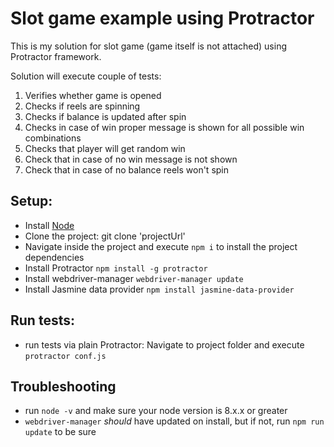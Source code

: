 # Slot game example using Protractor
This is my solution for slot game (game itself is not attached) using Protractor framework.

Solution will execute couple of tests:
1. Verifies whether game is opened
2. Checks if reels are spinning
3. Checks if balance is updated after spin
4. Checks in case of win proper message is shown for all possible win combinations
5. Checks that player will get random win
6. Check that in case of no win message is not shown
7. Check that in case of no balance reels won't spin

## Setup:
* Install [Node](http://nodejs.org)
* Clone the project: git clone 'projectUrl'
* Navigate inside the project and execute `npm i` to install the project dependencies
* Install Protractor `npm install -g protractor` 
* Install webdriver-manager `webdriver-manager update` 
* Install Jasmine data provider `npm install jasmine-data-provider`  

## Run tests:
* run tests via plain Protractor: Navigate to project folder and execute `protractor conf.js`

## Troubleshooting
* run `node -v` and make sure your node version is 8.x.x or greater
* `webdriver-manager` _should_ have updated on install, but if not, run `npm run update` to be sure
